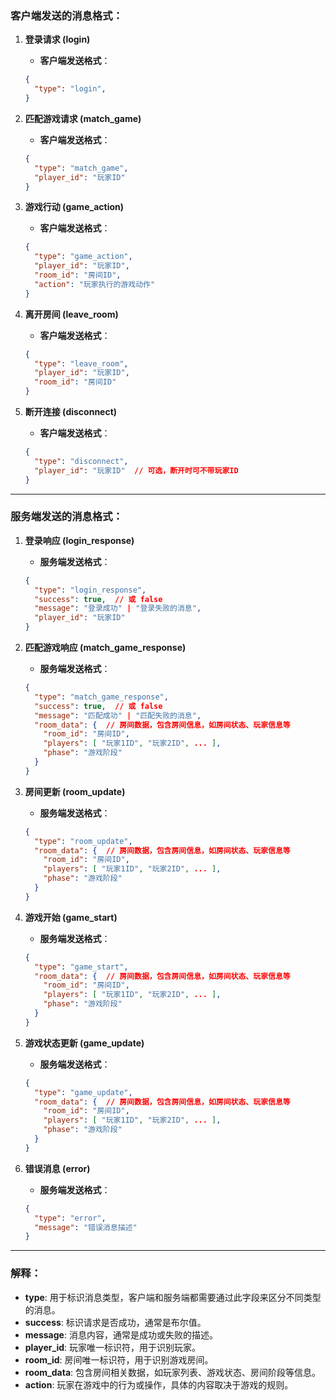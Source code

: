 ### 客户端发送的消息格式：

1. **登录请求 (login)**

	- **客户端发送格式**：

	```json
	{
	  "type": "login",
	}
	```

2. **匹配游戏请求 (match_game)**

	- **客户端发送格式**：

	```json
	{
	  "type": "match_game",
	  "player_id": "玩家ID"
	}
	```

3. **游戏行动 (game_action)**

	- **客户端发送格式**：

	```json
	{
	  "type": "game_action",
	  "player_id": "玩家ID",
	  "room_id": "房间ID",
	  "action": "玩家执行的游戏动作"
	}
	```

4. **离开房间 (leave_room)**

	- **客户端发送格式**：

	```json
	{
	  "type": "leave_room",
	  "player_id": "玩家ID",
	  "room_id": "房间ID"
	}
	```

5. **断开连接 (disconnect)**

	- **客户端发送格式**：

	```json
	{
	  "type": "disconnect",
	  "player_id": "玩家ID"  // 可选，断开时可不带玩家ID
	}
	```

------

### 服务端发送的消息格式：

1. **登录响应 (login_response)**

	- **服务端发送格式**：

	```json
	{
	  "type": "login_response",
	  "success": true,  // 或 false
	  "message": "登录成功" | "登录失败的消息",
	  "player_id": "玩家ID"
	}
	```

2. **匹配游戏响应 (match_game_response)**

	- **服务端发送格式**：

	```json
	{
	  "type": "match_game_response",
	  "success": true,  // 或 false
	  "message": "匹配成功" | "匹配失败的消息",
	  "room_data": {  // 房间数据，包含房间信息，如房间状态、玩家信息等
	    "room_id": "房间ID",
	    "players": [ "玩家1ID", "玩家2ID", ... ],
	    "phase": "游戏阶段"
	  }
	}
	```

3. **房间更新 (room_update)**

	- **服务端发送格式**：

	```json
	{
	  "type": "room_update",
	  "room_data": {  // 房间数据，包含房间信息，如房间状态、玩家信息等
	    "room_id": "房间ID",
	    "players": [ "玩家1ID", "玩家2ID", ... ],
	    "phase": "游戏阶段"
	  }
	}
	```

4. **游戏开始 (game_start)**

	- **服务端发送格式**：

	```json
	{
	  "type": "game_start",
	  "room_data": {  // 房间数据，包含房间信息，如房间状态、玩家信息等
	    "room_id": "房间ID",
	    "players": [ "玩家1ID", "玩家2ID", ... ],
	    "phase": "游戏阶段"
	  }
	}
	```

5. **游戏状态更新 (game_update)**

	- **服务端发送格式**：

	```json
	{
	  "type": "game_update",
	  "room_data": {  // 房间数据，包含房间信息，如房间状态、玩家信息等
	    "room_id": "房间ID",
	    "players": [ "玩家1ID", "玩家2ID", ... ],
	    "phase": "游戏阶段"
	  }
	}
	```

6. **错误消息 (error)**

	- **服务端发送格式**：

	```json
	{
	  "type": "error",
	  "message": "错误消息描述"
	}
	```

------

### 解释：

- **type**: 用于标识消息类型，客户端和服务端都需要通过此字段来区分不同类型的消息。
- **success**: 标识请求是否成功，通常是布尔值。
- **message**: 消息内容，通常是成功或失败的描述。
- **player_id**: 玩家唯一标识符，用于识别玩家。
- **room_id**: 房间唯一标识符，用于识别游戏房间。
- **room_data**: 包含房间相关数据，如玩家列表、游戏状态、房间阶段等信息。
- **action**: 玩家在游戏中的行为或操作，具体的内容取决于游戏的规则。